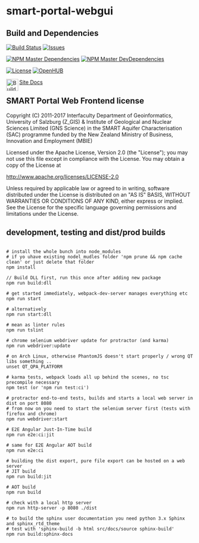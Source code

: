 # smart-portal-webgui 

## Build and Dependencies

[![Build Status][build-status-badge]][build-status-url]
[![Issues][issues-badge]][issues-url]

[![NPM Master Dependencies](https://david-dm.org/ZGIS/smart-portal-webgui/status.svg)](https://david-dm.org/ZGIS/smart-portal-webgui)
[![NPM Master DevDependencies](https://david-dm.org/ZGIS/smart-portal-webgui/dev-status.svg)](https://david-dm.org/ZGIS/smart-portal-webgui?type=dev)

[![License][license-badge]][license-url]
[![OpenHUB](https://www.openhub.net/p/smart-portal-webgui/widgets/project_thin_badge.gif)](https://www.openhub.net/p/smart-portal-webgui)

<p><a href="https://api.travis-ci.org/repos/ZGIS/smart-portal-webgui/builds.atom"><img src="https://upload.wikimedia.org/wikipedia/en/4/43/Feed-icon.svg" align="left" height="32" width="32" alt="Builds Feed"></a></p>

[Site Docs](https://zgis.github.io/smart-portal-webgui/)

[build-status-badge]: https://img.shields.io/travis/ZGIS/smart-portal-webgui.svg?style=flat-square
[build-status-url]: https://travis-ci.org/ZGIS/smart-portal-webgui
[issues-badge]: https://img.shields.io/github/issues/ZGIS/smart-portal-webgui.svg?style=flat-square
[issues-url]: https://github.com/ZGIS/smart-portal-webgui/issues
[license-badge]: https://img.shields.io/badge/License-Apache%202-blue.svg?style=flat-square
[license-url]: LICENSE


## SMART Portal Web Frontend license

Copyright (C) 2011-2017 Interfaculty Department of Geoinformatics, University of
Salzburg (Z_GIS) & Institute of Geological and Nuclear Sciences Limited (GNS Science)
in the SMART Aquifer Characterisation (SAC) programme funded by the New Zealand
Ministry of Business, Innovation and Employment (MBIE)

Licensed under the Apache License, Version 2.0 (the "License");
you may not use this file except in compliance with the License.
You may obtain a copy of the License at

  http://www.apache.org/licenses/LICENSE-2.0

Unless required by applicable law or agreed to in writing, software
distributed under the License is distributed on an "AS IS" BASIS,
WITHOUT WARRANTIES OR CONDITIONS OF ANY KIND, either express or implied.
See the License for the specific language governing permissions and
limitations under the License.

## development, testing and dist/prod builds

```shell

# install the whole bunch into node_modules
# if yo uhave existing nodel_mudles folder 'npm prune && npm cache clean' or just delete that folder
npm install

// Build DLL first, run this once after adding new package
npm run build:dll

# get started immediately, webpack-dev-server manages everything etc
npm run start

# alternatively 
npm run start:dll

# mean as linter rules
npm run tslint

# chrome selenium webdriver update for protractor (and karma)
npm run webdriver:update

# on Arch Linux, otherwise PhantomJS doesn't start properly / wrong QT libs something ..
unset QT_QPA_PLATFORM 

# karma tests, webpack loads all up behind the scenes, no tsc precompile necessary
npm test (or 'npm run test:ci')

# protractor end-to-end tests, builds and starts a local web server in dist on port 8080
# from now on you need to start the selenium server first (tests with firefox and chrome)
npm run webdriver:start

# E2E Angular Just-In-Time build
npm run e2e:ci:jit

# same for E2E Angular AOT build
npm run e2e:ci

# building the dist export, pure file export can be hosted on a web server
# JIT build
npm run build:jit

# AOT build
npm run build

# check with a local http server
npm run http-server -p 8080 ./dist

# to build the sphinx user documentation you need python 3.x Sphinx and sphinx_rtd_theme
# test with 'sphinx-build -b html src/docs/source sphinx-build'
npm run build:sphinx-docs
```
